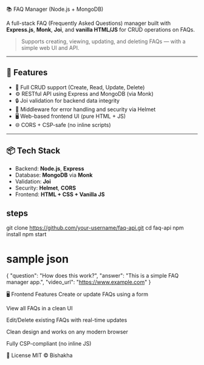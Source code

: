  📚 FAQ Manager (Node.js + MongoDB)

A full-stack FAQ (Frequently Asked Questions) manager built with **Express.js**, **Monk**, **Joi**, and **vanilla HTML/JS** for CRUD operations on FAQs.

> Supports creating, viewing, updating, and deleting FAQs — with a simple web UI and API.

---

## 🚀 Features

- 🔄 Full CRUD support (Create, Read, Update, Delete)
- ⚙️ RESTful API using Express and MongoDB (via Monk)
- 🔒 Joi validation for backend data integrity
- 🧰 Middleware for error handling and security via Helmet
- 🖥️ Web-based frontend UI (pure HTML + JS)
- 🌐 CORS + CSP-safe (no inline scripts)

---

## 📦 Tech Stack

- Backend: **Node.js**, **Express**
- Database: **MongoDB** via **Monk**
- Validation: **Joi**
- Security: **Helmet**, **CORS**
- Frontend: **HTML + CSS + Vanilla JS**

## steps
git clone https://github.com/your-username/faq-api.git
cd faq-api
npm install
npm start


# sample json
{
  "question": "How does this work?",
  "answer": "This is a simple FAQ manager app.",
  "video_url": "https://www.example.com"
}



🖥️ Frontend Features
Create or update FAQs using a form

View all FAQs in a clean UI

Edit/Delete existing FAQs with real-time updates

Clean design and works on any modern browser

Fully CSP-compliant (no inline JS)

📄 License
MIT © Bishakha


